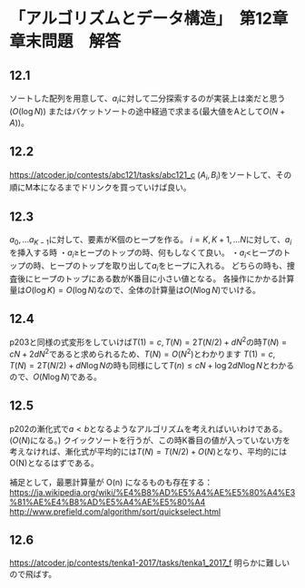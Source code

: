 # 「アルゴリズムとデータ構造」　第12章章末問題　解答
## 12.1
ソートした配列を用意して、$a_i$に対して二分探索するのが実装上は楽だと思う($O(\log N)$)
またはバケットソートの途中経過で求まる(最大値をAとして$O(N+A)$)。

## 12.2
https://atcoder.jp/contests/abc121/tasks/abc121_c
$(A_i,B_i)$をソートして、その順にM本になるまでドリンクを買っていけば良い。

## 12.3
$a_0,...a_{K-1}$に対して、要素がK個のヒープを作る。
$i=K,K+1,...N$に対して、$a_i$を挿入する時
・$a_i\geq$ヒープのトップの時、何もしなくて良い。
・$a_i<$ヒープのトップの時、ヒープのトップを取り出して$a_i$をヒープに入れる。
どちらの時も、捜査後にヒープのトップにある数がK番目に小さい値となる。
各操作にかかる計算量は$O(\log K)=O(\log N)$なので、全体の計算量は$O(N\log N)$でいける。

## 12.4
p203と同様の式変形をしていけば$T(1)=c,T(N)=2T(N/2)+dN^2$の時$T(N)=cN+2dN^2$であると求められるため、$T(N)=O(N^2)$とわかります
$T(1)=c,T(N)=2T(N/2)+dN\log N$の時も同様にして$T(n)\leq cN+\log 2 dN\log N$とわかるので、$O(N\log N)$である。

## 12.5
p202の漸化式で$a<b$となるようなアルゴリズムを考えればいいわけである。($O(N)$になる。)
クイックソートを行うが、この時K番目の値が入っていない方を考えなければ、漸化式が平均的には$T(N)=T(N/2)+O(N)$となり、平均的にはO(N)となるはずである。

補足として，最悪計算量が O(n) になるものも存在する：
https://ja.wikipedia.org/wiki/%E4%B8%AD%E5%A4%AE%E5%80%A4%E3%81%AE%E4%B8%AD%E5%A4%AE%E5%80%A4
http://www.prefield.com/algorithm/sort/quickselect.html

## 12.6
https://atcoder.jp/contests/tenka1-2017/tasks/tenka1_2017_f
明らかに難しいので飛ばす。

